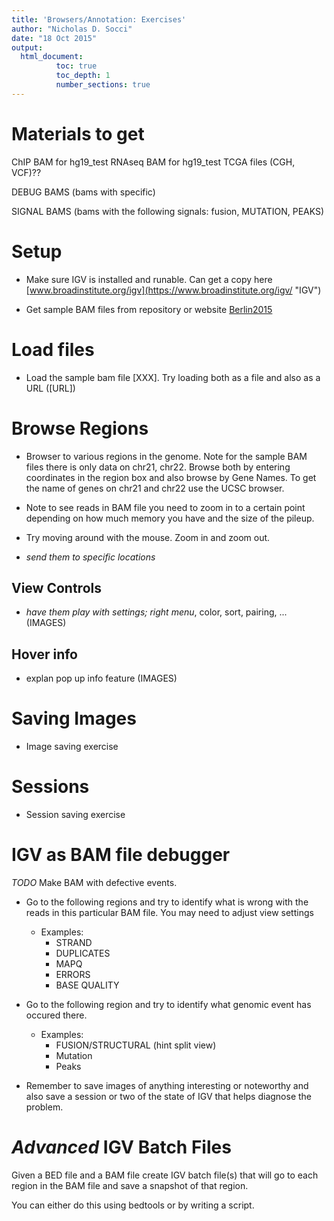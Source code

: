 ```yaml
---
title: 'Browsers/Annotation: Exercises'
author: "Nicholas D. Socci"
date: "18 Oct 2015"
output: 
  html_document:
          toc: true
          toc_depth: 1
          number_sections: true
---
```


# Materials to get

ChIP BAM for hg19_test
RNAseq BAM for hg19_test
TCGA files (CGH, VCF)??

DEBUG BAMS (bams with specific)

SIGNAL BAMS (bams with the following signals: fusion, MUTATION, PEAKS)

# Setup

* Make sure IGV is installed and runable. Can get a copy here
[www.broadinstitute.org/igv](https://www.broadinstitute.org/igv/ "IGV")

* Get sample BAM files from repository or website [Berlin2015](http://qbio.mskcc.org/public/SocciN/Berlin2015/)


# Load files

* Load the sample bam file [XXX]. Try loading both as a file and also as a URL ([URL])

# Browse Regions

* Browser to various regions in the genome. Note for the sample BAM files there is only data on chr21, chr22. Browse both by entering coordinates in the region box and also browse by Gene Names. To get the name of genes on chr21 and chr22 use the UCSC browser. 

* Note to see reads in BAM file you need to zoom in to a certain point depending on how much memory you have and the size of the pileup.

* Try moving around with the mouse. Zoom in and zoom out. 

* _send them to specific locations_

## View Controls
* _have them play with settings; right menu_, color, sort, pairing, ...
  (IMAGES)

## Hover info
* explan pop up info feature
(IMAGES)

# Saving Images

* Image saving exercise

# Sessions

* Session saving exercise

# IGV as BAM file debugger

_TODO_ Make BAM with defective events. 

* Go to the following regions and try to identify what is wrong with the reads in this particular BAM file. You may need to adjust view settings

	* Examples:
		* STRAND
		* DUPLICATES
		* MAPQ
		* ERRORS
		* BASE QUALITY
	
* Go to the following region and try to identify what genomic event has occured there.

	* Examples:
		* FUSION/STRUCTURAL (hint split view)
		* Mutation
		* Peaks
		
* Remember to save images of anything interesting or noteworthy and also save a session or two of the state of IGV that helps diagnose the problem. 


# _Advanced_ IGV Batch Files

Given a BED file and a BAM file create IGV batch file(s) that will go to each region in the BAM file and save a snapshot of that region. 

You can either do this using bedtools or by writing a script. 

